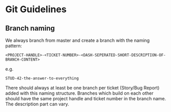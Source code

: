 # Git Guidelines

## Branch naming

We always branch from master and create a branch with the naming pattern:

```
<PROJECT-HANDLE>-<TICKET-NUMBER>-<DASH-SEPERATED-SHORT-DESCRIPTION-OF-BRANCH-CONTENT>
```
e.g.
```
STUD-42-the-answer-to-everything
```

There should always at least be one branch per ticket (Story/Bug Report) added with this naming structure. Branches which build on each other should have the same project handle and ticket number in the branch name.
The description part can vary.
